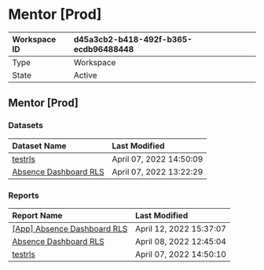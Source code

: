 



# Mentor [Prod]

|Workspace ID|d45a3cb2-b418-492f-b365-ecdb96488448|
| :--- | :--- |
|Type|Workspace|
|State|Active|

## Mentor [Prod]

### Datasets

|Dataset Name|Last Modified|
| :--- | :--- |
|[testrls](../Datasets/testrls.md)|April 07, 2022 14:50:09|
|[Absence Dashboard RLS](../Datasets/Absence-Dashboard-RLS.md)|April 07, 2022 13:22:29|

### Reports

|Report Name|Last Modified|
| :--- | :--- |
|[[App] Absence Dashboard RLS](../Reports/[App]-Absence-Dashboard-RLS.md)|April 12, 2022 15:37:07|
|[Absence Dashboard RLS](../Reports/Absence-Dashboard-RLS.md)|April 08, 2022 12:45:04|
|[testrls](../Reports/testrls.md)|April 07, 2022 14:50:10|
